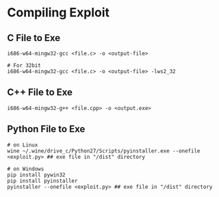 # Compiling Exploit

## C File to Exe
```
i686-w64-mingw32-gcc <file.c> -o <output-file>

# For 32bit
i686-w64-mingw32-gcc <file.c> -o <output-file> -lws2_32
```

## C++ File to Exe
```
i686-w64-mingw32-g++ <file.cpp> -o <output.exe>
```

## Python File to Exe
```
# on Linux
wine ~/.wine/drive_c/Python27/Scripts/pyinstaller.exe --onefile <exploit.py> ## exe file in "/dist" directory

# on Windows
pip install pywin32
pip install pyinstaller
pyinstaller --onefile <exploit.py> ## exe file in "/dist" directory
```
